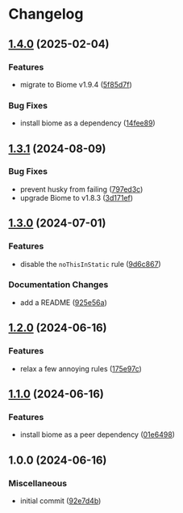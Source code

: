 # Changelog

## [1.4.0](https://github.com/rowanmanning/biome-config/compare/v1.3.1...v1.4.0) (2025-02-04)


### Features

* migrate to Biome v1.9.4 ([5f85d7f](https://github.com/rowanmanning/biome-config/commit/5f85d7f6bc8a7def30e7b95b3d3748d214fc13f5))


### Bug Fixes

* install biome as a dependency ([14fee89](https://github.com/rowanmanning/biome-config/commit/14fee89c44981697fea90ff9b86b53d432ea64a8))

## [1.3.1](https://github.com/rowanmanning/biome-config/compare/v1.3.0...v1.3.1) (2024-08-09)


### Bug Fixes

* prevent husky from failing ([797ed3c](https://github.com/rowanmanning/biome-config/commit/797ed3c74ed217a408906dcbc369d25849e7da68))
* upgrade Biome to v1.8.3 ([3d171ef](https://github.com/rowanmanning/biome-config/commit/3d171ef6d4a84d0460a60204c2bc05edf8683313))

## [1.3.0](https://github.com/rowanmanning/biome-config/compare/v1.2.0...v1.3.0) (2024-07-01)


### Features

* disable the `noThisInStatic` rule ([9d6c867](https://github.com/rowanmanning/biome-config/commit/9d6c867eee48d2249b20b4dc0e11ed90dc8b15cb))


### Documentation Changes

* add a README ([925e56a](https://github.com/rowanmanning/biome-config/commit/925e56a83bdb41dfc64d9da2773d93563530d2ff))

## [1.2.0](https://github.com/rowanmanning/biome-config/compare/v1.1.0...v1.2.0) (2024-06-16)


### Features

* relax a few annoying rules ([175e97c](https://github.com/rowanmanning/biome-config/commit/175e97cc7fd4457b5ca14c22afcc6a49acca79ca))

## [1.1.0](https://github.com/rowanmanning/biome-config/compare/v1.0.0...v1.1.0) (2024-06-16)


### Features

* install biome as a peer dependency ([01e6498](https://github.com/rowanmanning/biome-config/commit/01e6498905860948ea0a71132bf80af102ca832c))

## 1.0.0 (2024-06-16)


### Miscellaneous

* initial commit ([92e7d4b](https://github.com/rowanmanning/biome-config/commit/92e7d4b5e36a8c4f2fdd67396a5567ef8bcf5ea5))
